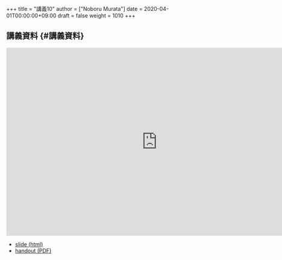 +++
title = "講義10"
author = ["Noboru Murata"]
date = 2020-04-01T00:00:00+09:00
draft = false
weight = 1010
+++

## 講義資料 {#講義資料}

<iframe src="https://noboru-murata.github.io/signal-processing/slides/slide10.html"
	width="800" height="500" frameborder="0"
	allowfullscreen="allowfullscreen"
	allow="geolocation *; microphone *; camera *; midi *; encrypted-media *">
</iframe>

-   [slide (html)](https://noboru-murata.github.io/probability-statistics/slides/slide10.html)
-   [handout (PDF)](https://noboru-murata.github.io/probability-statistics/pdfs/slide10.pdf)